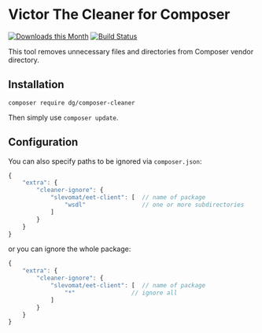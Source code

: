 Victor The Cleaner for Composer
===============================

[![Downloads this Month](https://img.shields.io/packagist/dm/dg/composer-cleaner.svg)](https://packagist.org/packages/dg/composer-cleaner)
[![Build Status](https://travis-ci.org/dg/composer-cleaner.svg?branch=master)](https://travis-ci.org/dg/composer-cleaner)

This tool removes unnecessary files and directories from Composer vendor directory.

Installation
------------

```
composer require dg/composer-cleaner
```

Then simply use `composer update`.


Configuration
-------------

You can also specify paths to be ignored via `composer.json`:

```js
{
	"extra": {
		"cleaner-ignore": {
			"slevomat/eet-client": [  // name of package
				"wsdl"                // one or more subdirectories
			]
		}
	}
}
```

or you can ignore the whole package:

```js
{
	"extra": {
		"cleaner-ignore": {
			"slevomat/eet-client": [  // name of package
				"*"                // ignore all
			]
		}
	}
}
```
